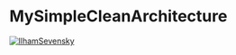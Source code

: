 # MySimpleCleanArchitecture

[![IlhamSevensky](https://circleci.com/gh/IlhamSevensky/MySimpleCleanArchitecture.svg?style=svg)](https://circleci.com/gh/IlhamSevensky/MySimpleCleanArchitecture)
